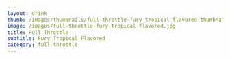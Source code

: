 ```yaml
---
layout: drink
thumb: /images/thumbnails/full-throttle-fury-tropical-flavored-thumbnail.jpg
image: /images/full-throttle-fury-tropical-flavored.jpg
title: Full Throttle
subtitle: Fury Tropical Flavored
category: full-throttle
---
```


